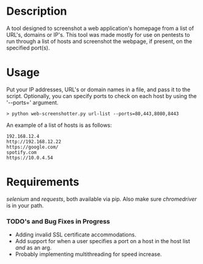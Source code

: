 # Description
A tool designed to screenshot a web application's homepage from a list of URL's, domains or IP's. This tool was made mostly for use on pentests to run through a list of hosts and screenshot the webpage, if present, on the specified port(s).

# Usage
Put your IP addresses, URL's or domain names in a file, and pass it to the script. Optionally, you can specify ports to check on each host by using the '--ports=' argument.

```
> python web-screenshotter.py url-list --ports=80,443,8080,8443
```
An example of a list of hosts is as follows:
```
192.168.12.4
http://192.168.12.22
https://google.com/
spotify.com
https://10.0.4.54
```
# Requirements
_selenium_ and _requests_, both available via pip. Also make sure _chromedriver_ is in your path.

### TODO's and Bug Fixes in Progress
- Adding invalid SSL certificate accommodations.
- Add support for when a user specifies a port on a host in the host list _and_ as an arg.
- Probably implementing multithreading for speed increase.
